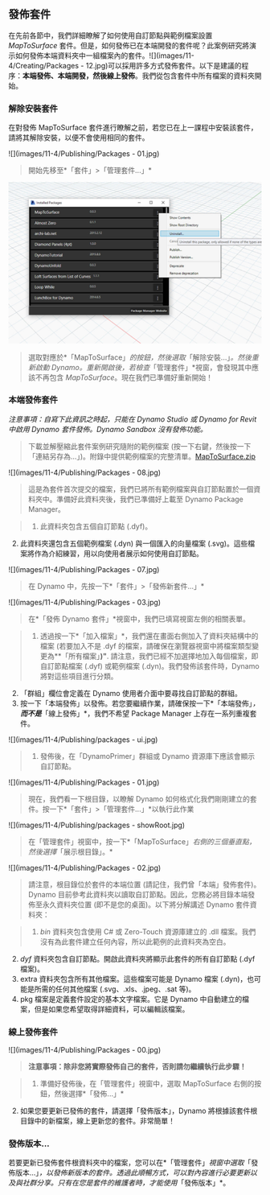 

## 發佈套件

在先前各節中，我們詳細瞭解了如何使用自訂節點與範例檔案設置 *MapToSurface* 套件。但是，如何發佈已在本端開發的套件呢？此案例研究將演示如何發佈本端資料夾中一組檔案內的套件。![](images/11-4/Creating/Packages - 12.jpg)可以採用許多方式發佈套件。以下是建議的程序：**本端發佈、本端開發，然後線上發佈**。我們從包含套件中所有檔案的資料夾開始。

### 解除安裝套件

在對發佈 MapToSurface 套件進行瞭解之前，若您已在上一課程中安裝該套件，請將其解除安裝，以便不會使用相同的套件。

![](images/11-4/Publishing/Packages - 01.jpg)

> 開始先移至*「套件」>「管理套件...」*

![](images/11-4/Publishing/uninstall.jpg)

> 選取對應於*「MapToSurface」*的按鈕，然後選取*「解除安裝...」*。然後重新啟動 Dynamo。重新開啟後，若檢查*「管理套件」*視窗，會發現其中應該不再包含 *MapToSurface*。現在我們已準備好重新開始！

### 本端發佈套件

*注意事項：自寫下此資訊之時起，只能在 Dynamo Studio 或 Dynamo for Revit 中啟用 Dynamo 套件發佈。Dynamo Sandbox 沒有發佈功能。*

> 下載並解壓縮此套件案例研究隨附的範例檔案 (按一下右鍵，然後按一下「連結另存為...」)。附錄中提供範例檔案的完整清單。[MapToSurface.zip](datasets/11-4/MapToSurface.zip)

![](images/11-4/Publishing/Packages - 08.jpg)

> 這是為套件首次提交的檔案，我們已將所有範例檔案與自訂節點置於一個資料夾中。準備好此資料夾後，我們已準備好上載至 Dynamo Package Manager。

> 1. 此資料夾包含五個自訂節點 (.dyf)。
2. 此資料夾還包含五個範例檔案 (.dyn) 與一個匯入的向量檔案 (.svg)。這些檔案將作為介紹練習，用以向使用者展示如何使用自訂節點。

![](images/11-4/Publishing/Packages - 07.jpg)

> 在 Dynamo 中，先按一下*「套件」>「發佈新套件...」*

![](images/11-4/Publishing/Packages - 03.jpg)

> 在*「發佈 Dynamo 套件」*視窗中，我們已填寫視窗左側的相關表單。

> 1. 透過按一下*「加入檔案」*，我們還在畫面右側加入了資料夾結構中的檔案 (若要加入不是 .dyf 的檔案，請確保在瀏覽器視窗中將檔案類型變更為**「所有檔案」**)"**. 請注意，我們已經不加選擇地加入每個檔案，即自訂節點檔案 (.dyf) 或範例檔案 (.dyn)。我們發佈該套件時，Dynamo 將對這些項目進行分類。
2. 「群組」欄位會定義在 Dynamo 使用者介面中要尋找自訂節點的群組。
3. 按一下「本端發佈」以發佈。若您要繼續作業，請確保按一下*「本端發佈」*，**而不是***「線上發佈」*，我們不希望 Package Manager 上存在一系列重複套件。

![](images/11-4/Publishing/packages - ui.jpg)

> 1. 發佈後，在「DynamoPrimer」群組或 Dynamo 資源庫下應該會顯示自訂節點。

![](images/11-4/Publishing/Packages - 01.jpg)

> 現在，我們看一下根目錄，以瞭解 Dynamo 如何格式化我們剛剛建立的套件。按一下*「套件」>「管理套件...」*以執行此作業

![](images/11-4/Publishing/packages - showRoot.jpg)

> 在「管理套件」視窗中，按一下*「MapToSurface」*右側的三個垂直點，然後選擇*「展示根目錄」。*

![](images/11-4/Publishing/Packages - 02.jpg)

> 請注意，根目錄位於套件的本端位置 (請記住，我們曾「本端」發佈套件)。Dynamo 目前參考此資料夾以讀取自訂節點。因此，您務必將目錄本端發佈至永久資料夾位置 (即不是您的桌面)。以下將分解講述 Dynamo 套件資料夾：

> 1. *bin* 資料夾包含使用 C# 或 Zero-Touch 資源庫建立的 .dll 檔案。我們沒有為此套件建立任何內容，所以此範例的此資料夾為空白。
2. *dyf* 資料夾包含自訂節點。開啟此資料夾將顯示此套件的所有自訂節點 (.dyf 檔案)。
3. extra 資料夾包含所有其他檔案。這些檔案可能是 Dynamo 檔案 (.dyn)，也可能是所需的任何其他檔案 (.svg、.xls、.jpeg、.sat 等)。
4. pkg 檔案是定義套件設定的基本文字檔案。它是 Dynamo 中自動建立的檔案，但是如果您希望取得詳細資料，可以編輯該檔案。

### 線上發佈套件

![](images/11-4/Publishing/Packages - 00.jpg)

> **注意事項：除非您將實際發佈自己的套件，否則請勿繼續執行此步驟！**

> 1. 準備好發佈後，在「管理套件」視窗中，選取 MapToSurface 右側的按鈕，然後選擇*「發佈...」*
2. 如果您要更新已發佈的套件，請選擇「發佈版本」，Dynamo 將根據該套件根目錄中的新檔案，線上更新您的套件。非常簡單！

### 發佈版本...

若要更新已發佈套件根資料夾中的檔案，您可以在*「管理套件」*視窗中選取*「發佈版本...」*，以發佈新版本的套件。透過此順暢方式，可以對內容進行必要更新以及與社群分享。只有在您是套件的維護者時，才能使用*「發佈版本」*。

